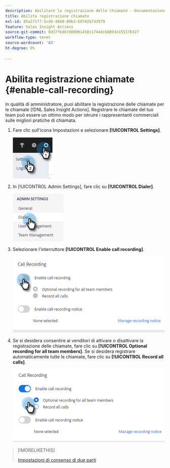 ```yaml
---
description: Abilitare la registrazione delle chiamate - Documentazione Marketo - Documentazione del prodotto
title: Abilita registrazione chiamate
exl-id: 85a271f7-5cd9-4660-80b3-60742b743979
feature: Sales Insight Actions
source-git-commit: 0d37fbdb7d08901458c1744dc68893e155176327
workflow-type: tm+mt
source-wordcount: '83'
ht-degree: 0%

---
```


# Abilita registrazione chiamate {#enable-call-recording}

In qualità di amministratore, puoi abilitare la registrazione delle chiamate per le chiamate [!DNL Sales Insight Actions]. Registrare le chiamate del tuo team può essere un ottimo modo per istruire i rappresentanti commerciali sulle migliori pratiche di chiamata.

1. Fare clic sull&#39;icona Impostazioni e selezionare **[!UICONTROL Settings]**.

   ![](assets/enable-call-recording-1.png)

1. In [!UICONTROL Admin Settings], fare clic su **[!UICONTROL Dialer]**.

   ![](assets/enable-call-recording-2.png)

1. Selezionare l&#39;interruttore **[!UICONTROL Enable call recording]**.

   ![](assets/enable-call-recording-3.png)

1. Se si desidera consentire ai venditori di attivare o disattivare la registrazione delle chiamate, fare clic su **[!UICONTROL Optional recording for all team members]**. Se si desidera registrare automaticamente tutte le chiamate, fare clic su **[!UICONTROL Record all calls]**.

   ![](assets/enable-call-recording-4.png)

>[!MORELIKETHIS]
>
>[Impostazioni di consenso di due parti](/help/marketo/product-docs/marketo-sales-insight/actions/phone/two-party-consent-settings.md)
